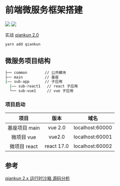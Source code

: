 # 前端微服务框架搭建

![](https://img.shields.io/badge/qiankun-2.0%2B-green)
![](https://img.shields.io/badge/vue-2.0%2B-brightgreen)

实战 [qiankun 2.0](https://qiankun.umijs.org/zh/guide)

```bash
yarn add qiankun
```

## 微服务项目结构

```bash
├── common        // 公共模块
├── main          // 基座
|—— sub-app       // 子应用
  |—— sub-react1   // react 子应用
  └── sub-vue1     // vue 子应用
```

### 项目启动

|     项目      |    版本    |      域名       |
| :-----------: | :--------: | :-------------: |
| 基座项目 main |  vue 2.0   | localhost:60000 |
|  微项目 vue   |   vue2.0   | localhost:60001 |
| 微项目 react  | react 17.0 | localhost:60002 |

## 参考

[qiankun 2.x 运行时沙箱 源码分析](https://juejin.cn/post/6885214342552223757)
